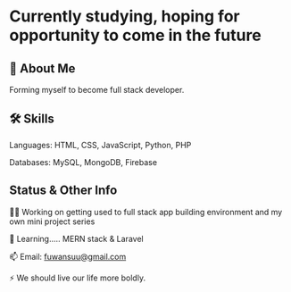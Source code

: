 
# Currently studying, hoping for opportunity to come in the future




## 🚀 About Me
Forming myself to become full stack developer.


## 🛠 Skills
Languages: HTML, CSS, JavaScript, Python, PHP

Databases: MySQL, MongoDB, Firebase


## Status & Other Info
👩‍💻 Working on getting used to full stack app building environment and my own mini project series

🧠 Learning..... MERN stack & Laravel

📫 Email: fuwansuu@gmail.com

⚡️ We should live our life more boldly.

